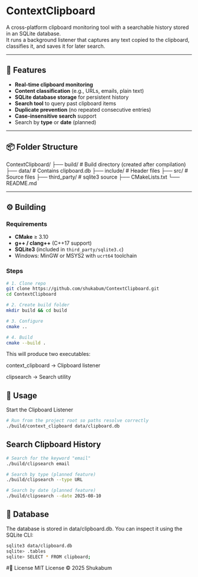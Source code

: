 # ContextClipboard

A cross-platform clipboard monitoring tool with a searchable history stored in an SQLite database.  
It runs a background listener that captures any text copied to the clipboard, classifies it, and saves it for later search.

---

## 📂 Features
- **Real-time clipboard monitoring**
- **Content classification** (e.g., URLs, emails, plain text)
- **SQLite database storage** for persistent history
- **Search tool** to query past clipboard items
- **Duplicate prevention** (no repeated consecutive entries)
- **Case-insensitive search** support
- Search by **type** or **date** (planned)

---

## 📦 Folder Structure
ContextClipboard/
├── build/ # Build directory (created after compilation)
├── data/ # Contains clipboard.db
├── include/ # Header files
├── src/ # Source files
├── third_party/ # sqlite3 source
├── CMakeLists.txt
└── README.md


---

## ⚙️ Building

### **Requirements**
- **CMake** ≥ 3.10
- **g++ / clang++** (C++17 support)
- **SQLite3** (included in `third_party/sqlite3.c`)
- Windows: MinGW or MSYS2 with `ucrt64` toolchain

### **Steps**
```bash
# 1. Clone repo
git clone https://github.com/shukabum/ContextClipboard.git
cd ContextClipboard

# 2. Create build folder
mkdir build && cd build

# 3. Configure
cmake ..

# 4. Build
cmake --build .

```
This will produce two executables:

context_clipboard → Clipboard listener

clipsearch → Search utility

## 🚀 Usage
Start the Clipboard Listener
```bash
# Run from the project root so paths resolve correctly
./build/context_clipboard data/clipboard.db
```
## Search Clipboard History
```bash
# Search for the keyword "email"
./build/clipsearch email

# Search by type (planned feature)
./build/clipsearch --type URL

# Search by date (planned feature)
./build/clipsearch --date 2025-08-10
```

## 📁 Database
The database is stored in data/clipboard.db.
You can inspect it using the SQLite CLI:
```bash
sqlite3 data/clipboard.db
sqlite> .tables
sqlite> SELECT * FROM clipboard;
```

#📜 License
MIT License © 2025 Shukabum